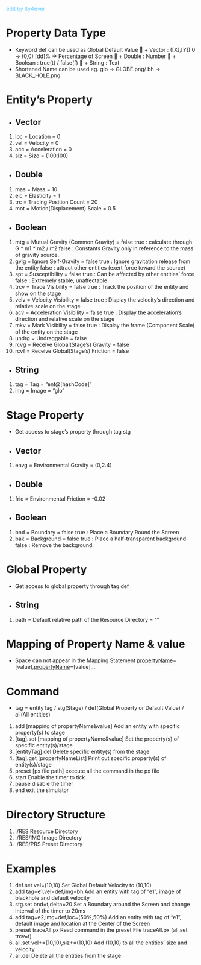 <font color=#66ccff>edit by lty4ever</font>
# Property Data Type
* Keyword def can be used as Global Default Value
	+ Vector : ([X],[Y])   0 -> (0,0) 	[dd]% -> Percentage of Screen
	+ Double : Number
	+ Boolean : true(t) / false(f)
	+ String : Text
* Shortened Name can be used eg. glo -> GLOBE.png/ bh -> BLACK_HOLE.png
# Entity’s Property
* ## Vector
1.	loc = Location = 0
2.	vel = Velocity = 0
3.	acc = Acceleration = 0
4.	siz = Size = (100,100)
* ## Double
1.	mas = Mass = 10
2.	elc = Elasticity = 1
3.	trc = Tracing Position Count = 20
4.	mot = Motion(Displacement) Scale = 0.5
* ## Boolean
1.	mtg = Mutual Gravity (Common Gravity) = false
    true : calculate through G * m1 * m2 / r^2
    false : Constants Gravity only in reference to the mass of gravity source.
2.	gvig = Ignore Self-Gravity = false
    true : Ignore gravitation release from the entity
    false : attract other entities (exert force toward the source)
3.	spt = Susceptibility = false
    true : Can be affected by other entities’ force
    false : Extremely stable, unaffectable
4.	trcv = Trace Visibility = false
    true : Track the position of the entity and show on the stage
5.	velv = Velocity Visibility = false
    true : Display the velocity’s direction and relative scale on the stage
6.	acv = Acceleration Visibility = false
    true : Display the acceleration’s direction and relative scale on the stage
7.	mkv = Mark Visibility = false
    true : Display the frame (Component Scale) of the entity on the stage
8.	undrg = Undraggable = false
9.	rcvg = Receive Global(Stage’s) Gravity = false
10.	rcvf = Receive Global(Stage’s) Friction = false
* ## String
1.	tag = Tag = “ent@[hashCode]”
2.	img = Image = “glo”
# Stage Property
* Get access to stage’s property through tag stg
* ## Vector
1.	envg = Environmental Gravity = (0,2.4)
* ## Double
1.	fric = Environmental Friction = -0.02
* ## Boolean
1.	bnd = Boundary = false
    true : Place a Boundary Round the Screen
2.	bak = Background = false
    true : Place a half-transparent background
    false : Remove the background.
# Global Property
* Get access to global property through tag def
* ## String
1.	path = Default relative path of the Resource Directory = “”
# Mapping of Property Name & value
* Space can not appear in the Mapping Statement
[propertyName](+)=[value],[propertyName](+)=[value],...
# Command
* tag = entityTag / stg(Stage) / def(Global Property or Default Value) / all(All entities)
1.	add [mapping of propertyName&value]
    Add an entity with specific property(s) to stage
2.	[tag].set [mapping of propertyName&value]
    Set the property(s) of specific entity(s)/stage
3.	[entityTag].del
    Delete specific entity(s) from the stage
4.	[tag].get [propertyNameList]
    Print out specific property(s) of entity(s)/stage
5.	preset [px file path]
    execute all the command in the px file
6.	start
    Enable the timer to tick
7.	pause
    disable the timer
8.	end
    exit the simulator

# Directory Structure
1.	./RES
    Resource Directory
2.	./RES/IMG
    Image Directory
3.	./RES/PRS
    Preset Directory

# Examples
1. def.set vel=(10,10)
   Set Global Default Velocity to (10,10)
2. add tag=e1,vel=def,img=bh
   Add an entity with tag of “e1”, image of blackhole and default velocity
3. stg.set bnd=t,delta=20
   Set a Boundary around the Screen and change interval of the timer to 20ms
4. add tag=e2,img=def,loc=(50%,50%)
   Add an entity with tag of “e1”, default image and location at the Center of the Screen
5. preset traceAll.px
   Read command in the preset File traceAll.px (all.set trcv=t)
6. all.set vel+=(10,10),siz+=(10,10)
   Add (10,10) to all the entities’ size and velocity
7. all.del
   Delete all the entities from the stage




